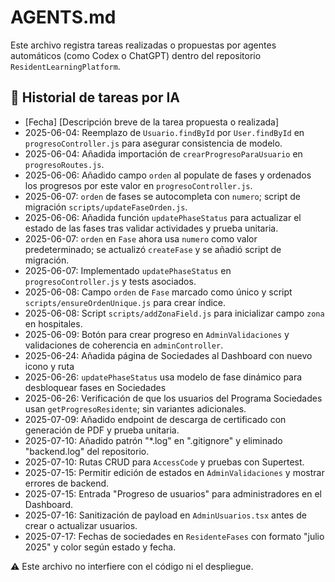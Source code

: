 # AGENTS.md

Este archivo registra tareas realizadas o propuestas por agentes automáticos (como Codex o ChatGPT) dentro del repositorio `ResidentLearningPlatform`.

## 📌 Historial de tareas por IA

- [Fecha] [Descripción breve de la tarea propuesta o realizada]
- 2025-06-04: Reemplazo de `Usuario.findById` por `User.findById` en `progresoController.js` para asegurar consistencia de modelo.
- 2025-06-04: Añadida importación de `crearProgresoParaUsuario` en `progresoRoutes.js`.
- 2025-06-06: Añadido campo `orden` al populate de fases y ordenados los progresos por este valor en `progresoController.js`.
- 2025-06-07: `orden` de fases se autocompleta con `numero`; script de migración `scripts/updateFaseOrden.js`.
- 2025-06-06: Añadida función `updatePhaseStatus` para actualizar el estado de las fases tras validar actividades y prueba unitaria.
- 2025-06-07: `orden` en `Fase` ahora usa `numero` como valor predeterminado; se actualizó `createFase` y se añadió script de migración.
- 2025-06-07: Implementado `updatePhaseStatus` en `progresoController.js` y tests asociados.
- 2025-06-08: Campo `orden` de `Fase` marcado como único y script `scripts/ensureOrdenUnique.js` para crear índice.
- 2025-06-08: Script `scripts/addZonaField.js` para inicializar campo `zona` en hospitales.
- 2025-06-09: Botón para crear progreso en `AdminValidaciones` y validaciones de coherencia en `adminController`.
- 2025-06-24: Añadida página de Sociedades al Dashboard con nuevo icono y ruta
- 2025-06-26: `updatePhaseStatus` usa modelo de fase dinámico para desbloquear fases en Sociedades
- 2025-06-26: Verificación de que los usuarios del Programa Sociedades usan `getProgresoResidente`; sin variantes adicionales.
- 2025-07-09: Añadido endpoint de descarga de certificado con generación de PDF y prueba unitaria.
- 2025-07-10: Añadido patrón "*.log" en ".gitignore" y eliminado "backend.log" del repositorio.
- 2025-07-10: Rutas CRUD para `AccessCode` y pruebas con Supertest.
- 2025-07-15: Permitir edición de estados en `AdminValidaciones` y mostrar errores de backend.
- 2025-07-15: Entrada "Progreso de usuarios" para administradores en el Dashboard.
- 2025-07-16: Sanitización de payload en `AdminUsuarios.tsx` antes de crear o
  actualizar usuarios.
- 2025-07-17: Fechas de sociedades en `ResidenteFases` con formato "julio 2025"
  y color según estado y fecha.

⚠️ Este archivo no interfiere con el código ni el despliegue.
